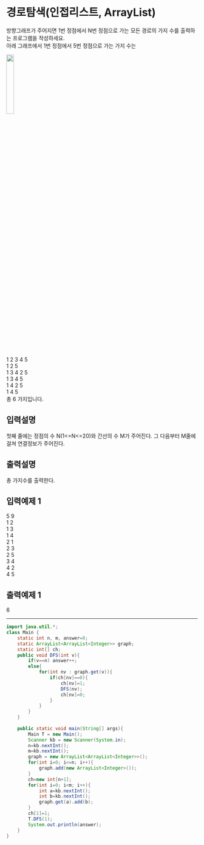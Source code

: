 # 경로탐색(인접리스트, ArrayList)

방향그래프가 주어지면 1번 정점에서 N번 정점으로 가는 모든 경로의 가지 수를 출력하는 프로그램을 작성하세요.   
아래 그래프에서 1번 정점에서 5번 정점으로 가는 가지 수는   

<img src="https://user-images.githubusercontent.com/44156173/142772086-343d4923-157a-4b8c-8f9d-43aa8562eab9.png" width="20%">

1 2 3 4 5   
1 2 5   
1 3 4 2 5   
1 3 4 5   
1 4 2 5   
1 4 5   
총 6 가지입니다.   

## 입력설명

첫째 줄에는 정점의 수 N(1<=N<=20)와 간선의 수 M가 주어진다. 그 다음부터 M줄에 걸쳐 연결정보가 주어진다.

## 출력설명

총 가지수를 출력한다.

## 입력예제 1 
5 9   
1 2   
1 3   
1 4    
2 1   
2 3   
2 5   
3 4   
4 2   
4 5   

## 출력예제 1

6

---

```java
import java.util.*;
class Main {
	static int n, m, answer=0;
	static ArrayList<ArrayList<Integer>> graph;
	static int[] ch;
	public void DFS(int v){
		if(v==n) answer++;
		else{
			for(int nv : graph.get(v)){
				if(ch[nv]==0){
					ch[nv]=1;
					DFS(nv);
					ch[nv]=0;
				}
			}
		}
	}
	
	public static void main(String[] args){
		Main T = new Main();
		Scanner kb = new Scanner(System.in);
		n=kb.nextInt();
		m=kb.nextInt();
		graph = new ArrayList<ArrayList<Integer>>();
		for(int i=0; i<=n; i++){
			graph.add(new ArrayList<Integer>());
		}
		ch=new int[n+1];
		for(int i=0; i<m; i++){
			int a=kb.nextInt();
			int b=kb.nextInt();
			graph.get(a).add(b);
		}
		ch[1]=1;
		T.DFS(1);
		System.out.println(answer);
	}	
}
```
